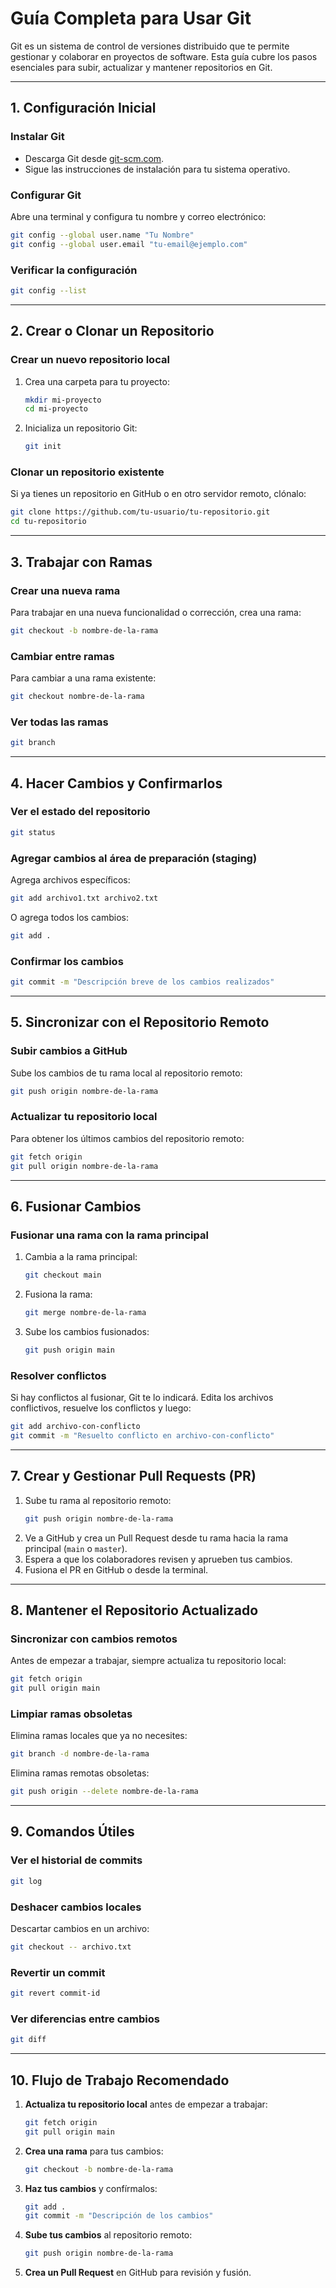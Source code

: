 # **Guía Completa para Usar Git**

Git es un sistema de control de versiones distribuido que te permite gestionar y colaborar en proyectos de software. Esta guía cubre los pasos esenciales para subir, actualizar y mantener repositorios en Git.

---

## **1. Configuración Inicial**

### Instalar Git
- Descarga Git desde [git-scm.com](https://git-scm.com/).
- Sigue las instrucciones de instalación para tu sistema operativo.

### Configurar Git
Abre una terminal y configura tu nombre y correo electrónico:
```bash
git config --global user.name "Tu Nombre"
git config --global user.email "tu-email@ejemplo.com"
```

### Verificar la configuración
```bash
git config --list
```

---

## **2. Crear o Clonar un Repositorio**

### Crear un nuevo repositorio local
1. Crea una carpeta para tu proyecto:
   ```bash
   mkdir mi-proyecto
   cd mi-proyecto
   ```
2. Inicializa un repositorio Git:
   ```bash
   git init
   ```

### Clonar un repositorio existente
Si ya tienes un repositorio en GitHub o en otro servidor remoto, clónalo:
```bash
git clone https://github.com/tu-usuario/tu-repositorio.git
cd tu-repositorio
```

---

## **3. Trabajar con Ramas**

### Crear una nueva rama
Para trabajar en una nueva funcionalidad o corrección, crea una rama:
```bash
git checkout -b nombre-de-la-rama
```

### Cambiar entre ramas
Para cambiar a una rama existente:
```bash
git checkout nombre-de-la-rama
```

### Ver todas las ramas
```bash
git branch
```

---

## **4. Hacer Cambios y Confirmarlos**

### Ver el estado del repositorio
```bash
git status
```

### Agregar cambios al área de preparación (staging)
Agrega archivos específicos:
```bash
git add archivo1.txt archivo2.txt
```
O agrega todos los cambios:
```bash
git add .
```

### Confirmar los cambios
```bash
git commit -m "Descripción breve de los cambios realizados"
```

---

## **5. Sincronizar con el Repositorio Remoto**

### Subir cambios a GitHub
Sube los cambios de tu rama local al repositorio remoto:
```bash
git push origin nombre-de-la-rama
```

### Actualizar tu repositorio local
Para obtener los últimos cambios del repositorio remoto:
```bash
git fetch origin
git pull origin nombre-de-la-rama
```

---

## **6. Fusionar Cambios**

### Fusionar una rama con la rama principal
1. Cambia a la rama principal:
   ```bash
   git checkout main
   ```
2. Fusiona la rama:
   ```bash
   git merge nombre-de-la-rama
   ```
3. Sube los cambios fusionados:
   ```bash
   git push origin main
   ```

### Resolver conflictos
Si hay conflictos al fusionar, Git te lo indicará. Edita los archivos conflictivos, resuelve los conflictos y luego:
```bash
git add archivo-con-conflicto
git commit -m "Resuelto conflicto en archivo-con-conflicto"
```

---

## **7. Crear y Gestionar Pull Requests (PR)**

1. Sube tu rama al repositorio remoto:
   ```bash
   git push origin nombre-de-la-rama
   ```
2. Ve a GitHub y crea un Pull Request desde tu rama hacia la rama principal (`main` o `master`).
3. Espera a que los colaboradores revisen y aprueben tus cambios.
4. Fusiona el PR en GitHub o desde la terminal.

---

## **8. Mantener el Repositorio Actualizado**

### Sincronizar con cambios remotos
Antes de empezar a trabajar, siempre actualiza tu repositorio local:
```bash
git fetch origin
git pull origin main
```

### Limpiar ramas obsoletas
Elimina ramas locales que ya no necesites:
```bash
git branch -d nombre-de-la-rama
```
Elimina ramas remotas obsoletas:
```bash
git push origin --delete nombre-de-la-rama
```

---

## **9. Comandos Útiles**

### Ver el historial de commits
```bash
git log
```

### Deshacer cambios locales
Descartar cambios en un archivo:
```bash
git checkout -- archivo.txt
```

### Revertir un commit
```bash
git revert commit-id
```

### Ver diferencias entre cambios
```bash
git diff
```

---

## **10. Flujo de Trabajo Recomendado**

1. **Actualiza tu repositorio local** antes de empezar a trabajar:
   ```bash
   git fetch origin
   git pull origin main
   ```
2. **Crea una rama** para tus cambios:
   ```bash
   git checkout -b nombre-de-la-rama
   ```
3. **Haz tus cambios** y confírmalos:
   ```bash
   git add .
   git commit -m "Descripción de los cambios"
   ```
4. **Sube tus cambios** al repositorio remoto:
   ```bash
   git push origin nombre-de-la-rama
   ```
5. **Crea un Pull Request** en GitHub para revisión y fusión.
